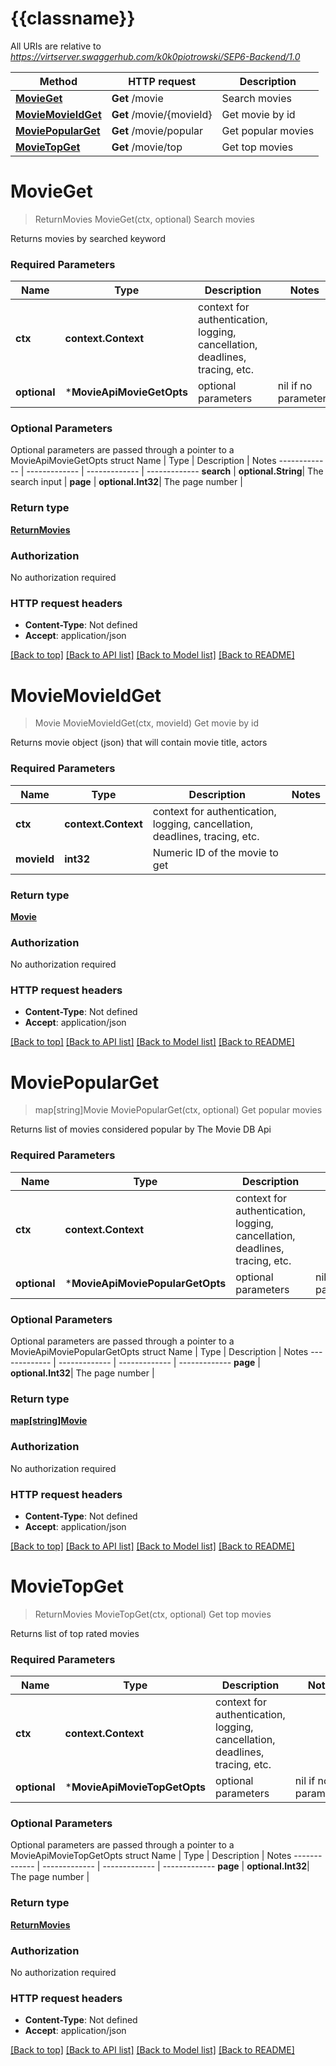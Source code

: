 # {{classname}}

All URIs are relative to *https://virtserver.swaggerhub.com/k0k0piotrowski/SEP6-Backend/1.0*

Method | HTTP request | Description
------------- | ------------- | -------------
[**MovieGet**](MovieApi.md#MovieGet) | **Get** /movie | Search movies
[**MovieMovieIdGet**](MovieApi.md#MovieMovieIdGet) | **Get** /movie/{movieId} | Get movie by id
[**MoviePopularGet**](MovieApi.md#MoviePopularGet) | **Get** /movie/popular | Get popular movies
[**MovieTopGet**](MovieApi.md#MovieTopGet) | **Get** /movie/top | Get top movies

# **MovieGet**
> ReturnMovies MovieGet(ctx, optional)
Search movies

Returns movies by searched keyword

### Required Parameters

Name | Type | Description  | Notes
------------- | ------------- | ------------- | -------------
 **ctx** | **context.Context** | context for authentication, logging, cancellation, deadlines, tracing, etc.
 **optional** | ***MovieApiMovieGetOpts** | optional parameters | nil if no parameters

### Optional Parameters
Optional parameters are passed through a pointer to a MovieApiMovieGetOpts struct
Name | Type | Description  | Notes
------------- | ------------- | ------------- | -------------
 **search** | **optional.String**| The search input | 
 **page** | **optional.Int32**| The page number | 

### Return type

[**ReturnMovies**](ReturnMovies.md)

### Authorization

No authorization required

### HTTP request headers

 - **Content-Type**: Not defined
 - **Accept**: application/json

[[Back to top]](#) [[Back to API list]](../README.md#documentation-for-api-endpoints) [[Back to Model list]](../README.md#documentation-for-models) [[Back to README]](../README.md)

# **MovieMovieIdGet**
> Movie MovieMovieIdGet(ctx, movieId)
Get movie by id

Returns movie object (json) that will contain movie title, actors

### Required Parameters

Name | Type | Description  | Notes
------------- | ------------- | ------------- | -------------
 **ctx** | **context.Context** | context for authentication, logging, cancellation, deadlines, tracing, etc.
  **movieId** | **int32**| Numeric ID of the movie to get | 

### Return type

[**Movie**](Movie.md)

### Authorization

No authorization required

### HTTP request headers

 - **Content-Type**: Not defined
 - **Accept**: application/json

[[Back to top]](#) [[Back to API list]](../README.md#documentation-for-api-endpoints) [[Back to Model list]](../README.md#documentation-for-models) [[Back to README]](../README.md)

# **MoviePopularGet**
> map[string]Movie MoviePopularGet(ctx, optional)
Get popular movies

Returns list of movies considered popular by The Movie DB Api

### Required Parameters

Name | Type | Description  | Notes
------------- | ------------- | ------------- | -------------
 **ctx** | **context.Context** | context for authentication, logging, cancellation, deadlines, tracing, etc.
 **optional** | ***MovieApiMoviePopularGetOpts** | optional parameters | nil if no parameters

### Optional Parameters
Optional parameters are passed through a pointer to a MovieApiMoviePopularGetOpts struct
Name | Type | Description  | Notes
------------- | ------------- | ------------- | -------------
 **page** | **optional.Int32**| The page number | 

### Return type

[**map[string]Movie**](map.md)

### Authorization

No authorization required

### HTTP request headers

 - **Content-Type**: Not defined
 - **Accept**: application/json

[[Back to top]](#) [[Back to API list]](../README.md#documentation-for-api-endpoints) [[Back to Model list]](../README.md#documentation-for-models) [[Back to README]](../README.md)

# **MovieTopGet**
> ReturnMovies MovieTopGet(ctx, optional)
Get top movies

Returns list of top rated movies

### Required Parameters

Name | Type | Description  | Notes
------------- | ------------- | ------------- | -------------
 **ctx** | **context.Context** | context for authentication, logging, cancellation, deadlines, tracing, etc.
 **optional** | ***MovieApiMovieTopGetOpts** | optional parameters | nil if no parameters

### Optional Parameters
Optional parameters are passed through a pointer to a MovieApiMovieTopGetOpts struct
Name | Type | Description  | Notes
------------- | ------------- | ------------- | -------------
 **page** | **optional.Int32**| The page number | 

### Return type

[**ReturnMovies**](ReturnMovies.md)

### Authorization

No authorization required

### HTTP request headers

 - **Content-Type**: Not defined
 - **Accept**: application/json

[[Back to top]](#) [[Back to API list]](../README.md#documentation-for-api-endpoints) [[Back to Model list]](../README.md#documentation-for-models) [[Back to README]](../README.md)

